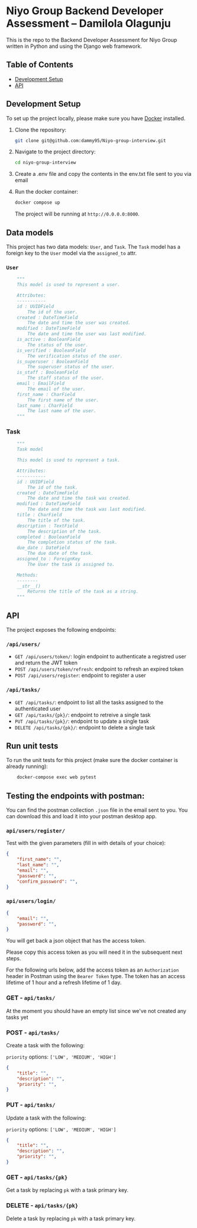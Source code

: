 # Niyo Group Backend Developer Assessment – Damilola Olagunju

This is the repo to the Backend Developer Assessment for Niyo Group written in Python and using the Django web framework.

## Table of Contents

- [Development Setup](#development-setup)
- [API](#api)

## Development Setup

To set up the project locally, please make sure you have [Docker](https://www.docker.com/products/docker-desktop/) installed.

1. Clone the repository:

    ```bash
    git clone git@github.com:dammy95/Niyo-group-interview.git
    ```

2. Navigate to the project directory:

    ```bash
    cd niyo-group-interview
    ```

3. Create a .env file and copy the contents in the env.txt file sent to you via email

4. Run the docker container:

    ```bash
    docker compose up
    ```

    The project will be running at `http://0.0.0.0:8000`.


## Data models 

This project has two data models: `User`, and `Task`. The `Task` model has a foreign key to the `User` model via the `assigned_to` attr.

### `User`
```python
    """
    This model is used to represent a user.

    Attributes:
    -----------
    id : UUIDField
        The id of the user.
    created : DateTimeField
        The date and time the user was created.
    modified : DateTimeField
        The date and time the user was last modified.
    is_active : BooleanField
        The status of the user.
    is_verified : BooleanField
        The verification status of the user.
    is_superuser : BooleanField
        The superuser status of the user.
    is_staff : BooleanField
        The staff status of the user.
    email : EmailField
        The email of the user.
    first_name : CharField
        The first name of the user.
    last_name : CharField
        The last name of the user.
    """
```

### Task
```python
    """
    Task model

    This model is used to represent a task.

    Attributes:
    -----------
    id : UUIDField
        The id of the task.
    created : DateTimeField
        The date and time the task was created.
    modified : DateTimeField
        The date and time the task was last modified.
    title : CharField
        The title of the task.
    description : TextField
        The description of the task.
    completed : BooleanField
        The completion status of the task.
    due_date : DateField
        The due date of the task.
    assigned_to : ForeignKey
        The User the task is assigned to.

    Methods:
    --------
    __str__()
        Returns the title of the task as a string.
    """
```

## API

The project exposes the following endpoints:

### `/api/users/`
- `GET /api/users/token/`: login endpoint to authenticate a registred user and return the JWT token
- `POST /api/users/token/refresh`: endpoint to refresh an expired token
- `POST /api/users/register`: endpoint to register a user

### `/api/tasks/`
- `GET /api/tasks/`: endpoint to list all the tasks assigned to the authenticated user
- `GET /api/tasks/{pk}/`: endpoint to retreive a single task
- `PUT /api/tasks/{pk}/`: endpoint to update a single task
- `DELETE /api/tasks/{pk}/`: endpoint to delete a single task


## Run unit tests

To run the unit tests for this project (make sure the docker container is already running):

```bash
    docker-compose exec web pytest
```


## Testing the endpoints with postman:

You can find the postman collection `.json` file in the email sent to you. You can download this and load it into your postman desktop app.

### `api/users/register/`

Test with the given parameters (fill in with details of your choice):

```json
{
    "first_name": "",
    "last_name": "",
    "email": "",
    "password": "",
    "confirm_password": "",
}
```

### `api/users/login/`

```json
{
    "email": "",
    "password": "",
}
```

You will get back a json object that has the access token. 

Please copy this access token as you will need it in the subsequent next steps.

For the following urls below, add the access token as an `Authorization` header in Postman using the `Bearer Token` type.
The token has an access lifetime of 1 hour and a refresh lifetime of 1 day.

### GET - `api/tasks/`

At the moment you should have an empty list since we've not created any tasks yet

### POST - `api/tasks/`

Create a task with the following: 

`priority` options: `['LOW', 'MEDIUM', 'HIGH']`

```json
{
    "title": "",
    "description": "",
    "priority": "",
}
```

### PUT - `api/tasks/`

Update a task with the following:

`priority` options: `['LOW', 'MEDIUM', 'HIGH']`

```json
{
    "title": "",
    "description": "",
    "priority": "",
}
```

### GET - `api/tasks/{pk}`

Get a task by replacing `pk` with a task primary key.

### DELETE - `api/tasks/{pk}`

Delete a task by replacing `pk` with a task primary key.
